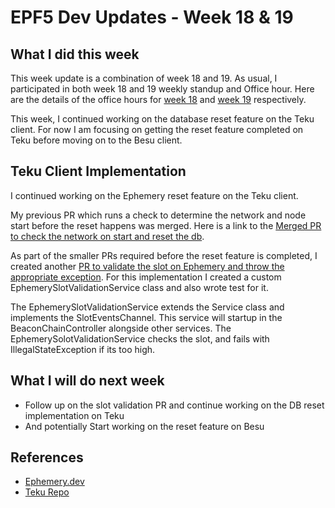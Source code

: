 # EPF5 Dev Updates - Week 18 & 19

## What I did this week
This week update is a combination of week 18 and 19. As usual, I participated in both week 18 and 19 weekly standup and Office hour. Here are the details of the office hours for [week 18](https://github.com/eth-protocol-fellows/cohort-five/issues/488) and [week 19](https://github.com/eth-protocol-fellows/cohort-five/issues/503) respectively.

This week, I continued working on the database reset feature on the Teku client. For now I am focusing on getting the reset feature completed on Teku before moving on to the Besu client.


## Teku Client Implementation
I continued working on the Ephemery reset feature on the Teku client. 

My previous PR which runs a check to determine the network and node start before the reset happens was merged. Here is a link to the [ Merged PR to check the network on start and reset the db](https://github.com/Consensys/teku/pull/8642/).

As part of the smaller PRs required before the reset feature is completed, I created another [PR to validate the slot on Ephemery and throw the appropriate exception](https://github.com/Consensys/teku/pull/8759). For this implementation I created a custom EphemerySlotValidationService class and also wrote test for it.

The EphemerySlotValidationService extends the Service class and implements the SlotEventsChannel. This service will startup in the BeaconChainController alongside other services. The EphemerySolotValidationService checks the slot, and fails with IllegalStateException if its too high.


## What I will do next week
- Follow up on the slot validation PR and continue working on the DB reset implementation on Teku
- And potentially Start working on the reset feature on Besu


## References
- [Ephemery.dev](ephemery.dev)
- [Teku Repo](https://github.com/Consensys/teku)